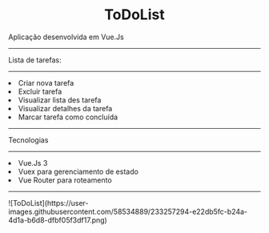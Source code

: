 <h1 align="center"> ToDoList </h1>
<p align="justify">Aplicação desenvolvida em Vue.Js </p>
<hr>
<p>Lista de tarefas:</p>
<hr>
<li>Criar nova tarefa</li>
<li>Excluir tarefa</li>
<li>Visualizar lista des tarefa</li>
<li>Visualizar detalhes da tarefa</li>
<li>Marcar tarefa como concluída</li>
<hr>
<p>Tecnologias</p>
<hr>
<li>Vue.Js 3</li>
<li>Vuex para gerenciamento de estado</li>
<li>Vue Router para roteamento</li>
<hr>
![ToDoList](https://user-images.githubusercontent.com/58534889/233257294-e22db5fc-b24a-4d1a-b6d8-dfbf05f3df17.png)
